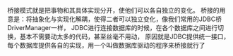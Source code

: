 桥接模式就是把事物和其具体实现分开，使他们可以各自独立的变化。
桥接的用意是：将抽象化与实现化解耦，使得二者可以独立变化，像我们常用的JDBC桥DriverManager一样，
JDBC进行连接数据库的时候，在各个数据库之间进行切换，基本不需要动太多的代码，甚至丝毫不用动，
原因就是JDBC提供统一接口，
每个数据库提供各自的实现，用一个叫做数据库驱动的程序来桥接就行了